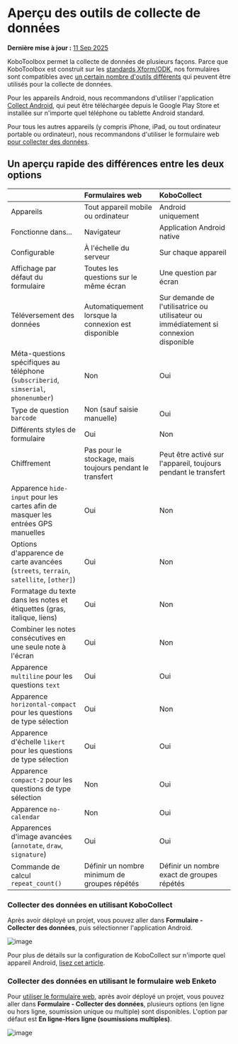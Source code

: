 # Aperçu des outils de collecte de données
**Dernière mise à jour :** <a href="https://github.com/kobotoolbox/docs/blob/53c2e7dae53b8450c51194fb49c7d915fe735012/source/data-collection-tools.md" class="reference">11 Sep 2025</a>

KoboToolbox permet la collecte de données de plusieurs façons. Parce que KoboToolbox est
construit sur les [standards Xform/ODK](https://xlsform.org), nos formulaires sont
compatibles avec
[un certain nombre d'outils différents](https://xlsform.org/en/#tools-that-support-xlsforms)
qui peuvent être utilisés pour la collecte de données.

Pour les appareils Android, nous recommandons d'utiliser
l'application [Collect Android](https://play.google.com/store/apps/details?id=org.koboc.collect.android&hl=en_US),
qui peut être téléchargée depuis le Google Play Store et installée sur n'importe quel
téléphone ou tablette Android standard.

Pour tous les autres appareils (y compris iPhone, iPad, ou tout ordinateur portable ou ordinateur), nous
recommandons d'utiliser le formulaire web [pour collecter des données](data_through_webforms.md).

## Un aperçu rapide des différences entre les deux options

| &nbsp;                                                                         | Formulaires web                                    | KoboCollect                                            |
| :----------------------------------------------------------------------------- | :------------------------------------------------- | :----------------------------------------------------- |
| Appareils                                                                      | Tout appareil mobile ou ordinateur                 | Android uniquement                                     |
| Fonctionne dans...                                                             | Navigateur                                         | Application Android native                             |
| Configurable                                                                   | À l'échelle du serveur                             | Sur chaque appareil                                    |
| Affichage par défaut du formulaire                                             | Toutes les questions sur le même écran             | Une question par écran                                 |
| Téléversement des données                                                      | Automatiquement lorsque la connexion est disponible| Sur demande de l'utilisatrice ou utilisateur ou immédiatement si connexion disponible |
| Méta-questions spécifiques au téléphone (`subscriberid`, `simserial`, `phonenumber`) | Non                                          | Oui                                                    |
| Type de question `barcode`                                                     | Non (sauf saisie manuelle)                         | Oui                                                    |
| Différents styles de formulaire                                                | Oui                                                | Non                                                    |
| Chiffrement                                                                    | Pas pour le stockage, mais toujours pendant le transfert | Peut être activé sur l'appareil, toujours pendant le transfert |
| Apparence `hide-input` pour les cartes afin de masquer les entrées GPS manuelles | Oui                                             | Non                                                    |
| Options d'apparence de carte avancées (`streets`, `terrain`, `satellite`, `[other]`) | Oui                                         | Non                                                    |
| Formatage du texte dans les notes et étiquettes (gras, italique, liens)       | Oui                                                | Non                                                    |
| Combiner les notes consécutives en une seule note à l'écran                    | Oui                                                | Non                                                    |
| Apparence `multiline` pour les questions `text`                                | Oui                                                | Oui                                                    |
| Apparence `horizontal-compact` pour les questions de type sélection            | Oui                                                | Non                                                    |
| Apparence d'échelle `likert` pour les questions de type sélection              | Oui                                                | Oui                                                    |
| Apparence `compact-2` pour les questions de type sélection                     | Non                                                | Oui                                                    |
| Apparence `no-calendar`                                                        | Non                                                | Oui                                                    |
| Apparences d'image avancées (`annotate`, `draw`, `signature`)                  | Oui                                                | Oui                                                    |
| Commande de calcul `repeat_count()`                                            | Définir un nombre minimum de groupes répétés       | Définir un nombre exact de groupes répétés             |

### Collecter des données en utilisant KoboCollect

Après avoir déployé un projet, vous pouvez aller dans **Formulaire - Collecter des données**, puis
sélectionner l'application Android.

![image](/images/data_collection_tool/KoboCollect.gif)

Pour plus de détails sur la configuration de KoboCollect sur n'importe quel appareil Android,
[lisez cet article](kobocollect_on_android_latest.md).

### Collecter des données en utilisant le formulaire web Enketo

Pour [utiliser le formulaire web](data_through_webforms.md), après avoir déployé un projet, vous
pouvez aller dans **Formulaire - Collecter des données**, plusieurs options (en ligne ou hors ligne, soumission
unique ou multiple) sont disponibles. L'option par défaut est **En ligne-Hors ligne
(soumissions multiples)**.

![image](/images/data_collection_tool/Webform.gif)